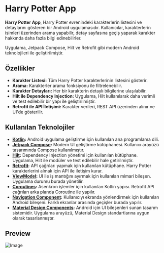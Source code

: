 # Harry Potter App

**Harry Potter App**, Harry Potter evrenindeki karakterlerin listesini ve detaylarını gösteren bir Android uygulamasıdır. Kullanıcılar, karakterlerin isimleri üzerinden arama yapabilir, detay sayfasına geçiş yaparak karakter hakkında daha fazla bilgi edinebilirler.

Uygulama, Jetpack Compose, Hilt ve Retrofit gibi modern Android teknolojileri ile geliştirilmiştir.

## Özellikler

- **Karakter Listesi:** Tüm Harry Potter karakterlerinin listesini gösterir.
- **Arama:** Karakterler arama fonksiyonu ile filtrelenebilir.
- **Karakter Detayları:** Her bir karakterin detaylı bilgilerine ulaşılabilir.
- **Hilt ile Dependency Injection:** Uygulama, Hilt kullanılarak daha verimli ve test edilebilir bir yapı ile geliştirilmiştir.
- **Retrofit ile API İletişimi:** Karakter verileri, REST API üzerinden alınır ve UI'de gösterilir.

## Kullanılan Teknolojiler

- **[Kotlin](https://kotlinlang.org/):** Android uygulama geliştirme için kullanılan ana programlama dili.
- **[Jetpack Compose](https://developer.android.com/jetpack/compose):** Modern UI geliştirme kütüphanesi. Kullanıcı arayüzü tasarımında Compose kullanılmıştır.
- **[Hilt](https://developer.android.com/training/dependency-injection/hilt-android):** Dependency Injection yönetimi için kullanılan kütüphane. Uygulama, Hilt ile modüler ve test edilebilir hale getirilmiştir.
- **[Retrofit](https://square.github.io/retrofit/):** API çağrıları yapmak için kullanılan kütüphane. Harry Potter karakterlerini almak için API ile iletişim kurar.
- **[ViewModel](https://developer.android.com/topic/libraries/architecture/viewmodel):** UI ile iş mantığını ayırmak için kullanılan mimari bileşen. Uygulama durumu burada yönetilir.
- **[Coroutines](https://kotlinlang.org/docs/coroutines-overview.html):** Asenkron işlemler için kullanılan Kotlin yapısı. Retrofit API çağrıları arka planda Coroutine ile yapılır.
- **[Navigation Component](https://developer.android.com/guide/navigation):** Kullanıcıyı ekranda yönlendirmek için kullanılan Android bileşeni. Farklı ekranlar arasında geçişler burada yapılır.
- **[Material Design Components](https://material.io/develop/android):** Android için UI bileşenleri sunan tasarım sistemidir. Uygulama arayüzü, Material Design standartlarına uygun olarak tasarlanmıştır.

## Preview

![Image](https://github.com/user-attachments/assets/3db95d84-1e62-4ce9-9f5c-ff91d32cae4b)

